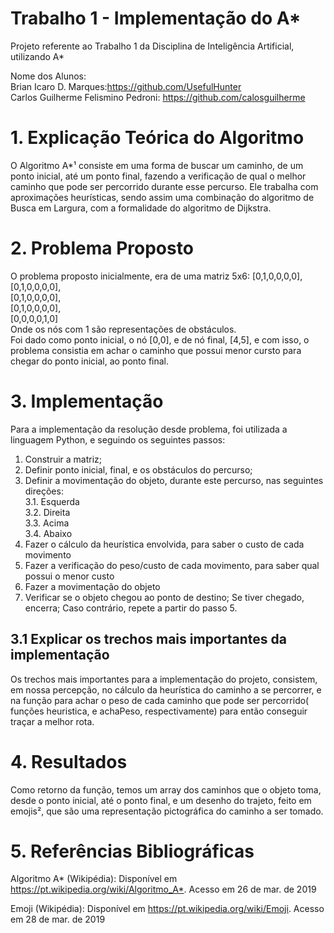 # Trabalho 1 - Implementação do A*
Projeto referente ao Trabalho 1 da Disciplina de Inteligência Artificial, utilizando A* <br>

Nome dos Alunos:<br>
  Brian Icaro D. Marques:https://github.com/UsefulHunter <br>
  Carlos Guilherme Felismino Pedroni: https://github.com/calosguilherme <br>
  
  
# 1. Explicação Teórica do Algoritmo

O Algoritmo A*¹ consiste em uma forma de buscar um caminho, de um ponto inicial, até um ponto final, fazendo a verificação de qual o melhor caminho que pode ser percorrido durante esse percurso. Ele trabalha com aproximações heurísticas, sendo assim uma combinação do algoritmo de Busca em Largura, com a formalidade do algoritmo de Dijkstra.

# 2. Problema Proposto

O problema proposto inicialmente, era de uma matriz 5x6:
[0,1,0,0,0,0],<br>
[0,1,0,0,0,0],<br>
[0,1,0,0,0,0],<br>
[0,1,0,0,0,0],<br>
[0,0,0,0,1,0] <br>
Onde os nós com 1 são representações de obstáculos. <br>
Foi dado como ponto inicial, o nó [0,0], e de nó final, [4,5], e com isso, o problema consistia em achar o caminho que possui menor cursto para chegar do ponto inicial, ao ponto final.

# 3. Implementação

Para a implementação da resolução desde problema, foi utilizada a linguagem Python, e seguindo os seguintes passos:<br>
1. Construir a matriz;<br>
2. Definir ponto inicial, final, e os obstáculos do percurso;<br>
3. Definir a movimentação do objeto, durante este percurso, nas seguintes direções:<br>
  3.1. Esquerda<br>
  3.2. Direita<br>
  3.3. Acima<br>
  3.4. Abaixo<br>
4. Fazer o cálculo da heurística envolvida, para saber o custo de cada movimento<br>
5. Fazer a verificação do peso/custo de cada movimento, para saber qual possui o menor custo<br>
6. Fazer a movimentação do objeto<br>
7. Verificar se o objeto chegou ao ponto de destino; Se tiver chegado, encerra; Caso contrário, repete a partir do passo 5.

## 3.1 Explicar os trechos mais importantes da implementação

Os trechos mais importantes para a implementação do projeto, consistem, em nossa percepção, no cálculo da heurística do caminho a se percorrer, e na função para achar o peso de cada caminho que pode ser percorrido( funções heuristica, e achaPeso, respectivamente) para então conseguir traçar a melhor rota.

# 4. Resultados

Como retorno da função, temos um array dos caminhos que o objeto toma, desde o ponto inicial, até o ponto final, e um desenho do trajeto, feito em emojis², que são uma representação pictográfica do caminho a ser tomado.

# 5. Referências Bibliográficas

Algoritmo A* (Wikipédia):
Disponível em <https://pt.wikipedia.org/wiki/Algoritmo_A*>. Acesso em 26 de mar. de 2019

Emoji (Wikipédia):
Disponível em <https://pt.wikipedia.org/wiki/Emoji>. Acesso em 28 de mar. de 2019
